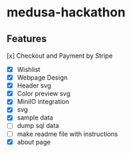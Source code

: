 # medusa-hackathon

## Features
[x] Checkout and Payment by Stripe
- [x] Wishlist
- [x] Webpage Design 
- [x] Header svg
- [x] Color preview svg
- [x] MiniIO integration
- [x] svg
- [x] sample data
- [ ] dump sql data
- [ ] make readme file with instructions
- [x] about page